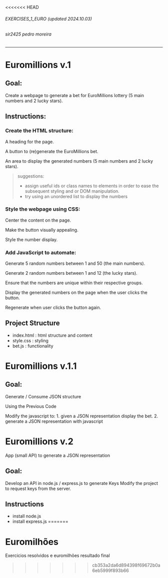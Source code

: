 <<<<<<< HEAD
###### EXERCISES_1_EURO (updated 2024.10.03)

###### sir2425 pedro moreira

---

# Euromillions v.1

## Goal:

Create a webpage to generate a bet for EuroMillions lottery (5 main numbers and 2 lucky stars).

## Instructions:

### Create the HTML structure:

A heading for the page.

A button to (re)generate the EuroMillions bet.

An area to display the generated numbers (5 main numbers and 2 lucky stars).

> suggestions:
>
> - assign useful ids or class names to elements in order to ease the subsequent styling and or DOM manipulation.
> - try using an unordered list to display the numbers

### Style the webpage using CSS:

Center the content on the page.

Make the button visually appealing.

Style the number display.

### Add JavaScript to automate:

Generate 5 random numbers between 1 and 50 (the main numbers).

Generate 2 random numbers between 1 and 12 (the lucky stars).

Ensure that the numbers are unique within their respective groups.

Display the generated numbers on the page when the user clicks the button.

Regenerate when user clicks the button again.

## Project Structure

- index.html : html structure and content
- style.css : styling
- bet.js : functionality

# Euromillions v.1.1

## Goal:

Generate / Consume JSON structure

Using the Previous Code

Modify the javascript to: 1. given a JSON representation display the bet. 2. generate a JSON representation with javascript

# Euromillions v.2

App (small API) to generate a JSON representation

## Goal:

Develop an API in node.js / express.js to generate Keys
Modify the project to request keys from the server.

## Instructions

- install node.js
- install express.js
=======
# Euromilhões
Exercicios resolvidos e euromilhões resultado final 
>>>>>>> cb353a2da6d894398f69672b0a6eb5999f893b66
